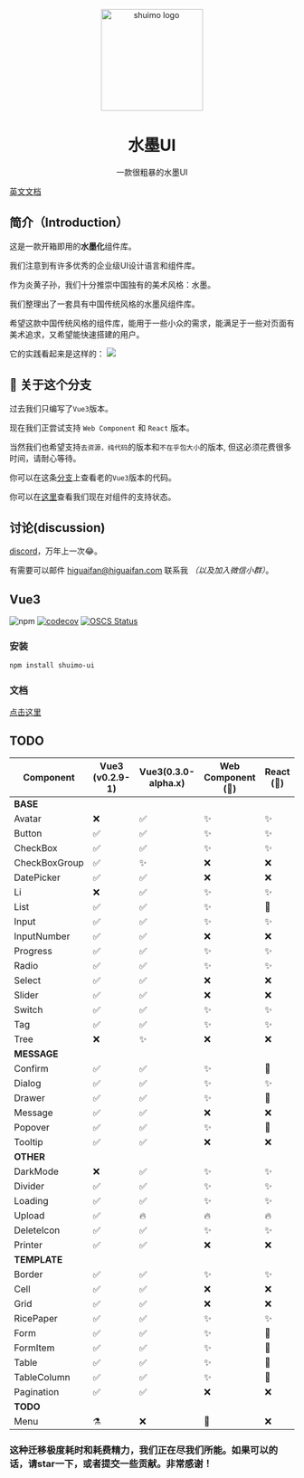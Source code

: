 <p align="center">
  <a href="https://shuimo.janghood.com" target="_blank" rel="noopener noreferrer">
    <img width="180" src="https://raw.githubusercontent.com/janghood/shuimo-ui/main/assets/icons/logo.svg" 
        alt="shuimo logo">
  </a>
</p>
<h1 align="center">水墨UI</h1>
<p align="center">一款很粗暴的水墨UI</p>

[英文文档](https://github.com/janghood/shuimo-ui)

## 简介（Introduction）

这是一款开箱即用的**水墨化**组件库。

我们注意到有许多优秀的企业级UI设计语言和组件库。

作为炎黄子孙，我们十分推崇中国独有的美术风格：水墨。

我们整理出了一套具有中国传统风格的水墨风组件库。

希望这款中国传统风格的组件库，能用于一些小众的需求，能满足于一些对页面有美术追求，又希望能快速搭建的用户。

它的实践看起来是这样的：
<img src="https://github.com/janghood/shuimo-ui/blob/main/assets/img/example.png?raw=true">

## 🚧 关于这个分支

过去我们只编写了`Vue3`版本。

现在我们正尝试支持 `Web Component` 和 `React` 版本。

当然我们也希望支持`去资源，纯代码`的版本和`不在乎包大小`的版本,
但这必须花费很多时间，请耐心等待。

你可以在这条[分支](https://github.com/janghood/shuimo-ui/tree/vue)上查看老的`Vue3`版本的代码。

你可以在[这里](https://github.com/janghood/shuimo-ui/blob/main/assets/README/README.zh.md#TODO)查看我们现在对组件的支持状态。

## 讨论(discussion)

[discord](https://discord.gg/xy3BenWvYj)，万年上一次😂。

有需要可以邮件 <a href="mailto:higuaifan@higuaifan.com">higuaifan@higuaifan.com</a> 联系我 _（以及加入微信小群）_。


## Vue3

![npm](https://img.shields.io/npm/v/shuimo-ui?color=%23c50315&style=flat-square)
[![codecov](https://codecov.io/gh/janghood/shuimo-ui/branch/master/graph/badge.svg?token=JYTSFCTMZD)](https://codecov.io/gh/janghood/shuimo-ui)
[![OSCS Status](https://www.oscs1024.com/platform/badge/janghood/shuimo-ui.svg?size=small)](https://www.oscs1024.com/project/janghood/shuimo-ui?ref=badge_small)

### 安装

```bash
npm install shuimo-ui
```

### 文档

[点击这里](https://shuimo.janghood.com)

## TODO


| Component     | Vue3 (v0.2.9-1) | Vue3(0.3.0-alpha.x) | Web Component (🚧) | React (🚧) |
|---------------|-----------------|---------------------|--------------------|------------|
| **BASE**      |                 |                     |                    |            |
| Avatar        | ❌               | ✅                   | ✨                  | ✨          |
| Button        | ✅               | ✅                   | ✨                  | ✨          |
| CheckBox      | ✅               | ✅                   | ✨                  | ✨          |
| CheckBoxGroup | ✅               | ✨                   | ❌                  | ❌          |
| DatePicker    | ✅               | ✅                   | ❌                  | ❌          |
| Li            | ❌               | ✅                   | ✨                  | ✨          |
| List          | ✅               | ✅                   | ✨                  | 🚧         |
| Input         | ✅               | ✅                   | ✨                  | ✨          |
| InputNumber   | ✅               | ✅                   | ❌                  | ❌          |
| Progress      | ✅               | ✅                   | ✨                  | ✨          |
| Radio         | ✅               | ✅                   | ✨                  | ✨          |
| Select        | ✅               | ✅                   | ❌                  | ❌          |
| Slider        | ✅               | ✅                   | ❌                  | ❌          |
| Switch        | ✅               | ✅                   | ✨                  | ✨          |
| Tag           | ✅               | ✅                   | ✨                  | ✨          |
| Tree          | ❌               | ✨                   | ❌                  | ❌          |
| **MESSAGE**   |                 |                     |                    |            |
| Confirm       | ✅               | ✅                   | ✨                  | 🚧         |
| Dialog        | ✅               | ✅                   | ✨                  | ✨          |
| Drawer        | ✅               | ✅                   | ✨                  | 🚧         |
| Message       | ✅               | ✅                   | ❌                  | ❌          |
| Popover       | ✅               | ✅                   | ✨                  | 🚧         |
| Tooltip       | ✅               | ✅                   | ❌                  | ❌          |
| **OTHER**     |                 |                     |                    |            |
| DarkMode      | ❌               | ✅                   | ✨                  | ✨          |
| Divider       | ✅               | ✅                   | ✨                  | ✨          |
| Loading       | ✅               | ✅                   | ✨                  | ✨          |
| Upload        | ✅               | 🔥                  | 🔥                 | 🔥         |
| DeleteIcon    | ✅               | ✅                   | ✨                  | ✨          |
| Printer       | ✅               | ✅                   | ❌                  | ❌          |
| **TEMPLATE**  |                 |                     |                    |            |
| Border        | ✅               | ✅                   | ✨                  | ✨          |
| Cell          | ✅               | ✅                   | ❌                  | ❌          |
| Grid          | ✅               | ✅                   | ❌                  | ❌          |
| RicePaper     | ✅               | ✅                   | ✨                  | ✨          |
| Form          | ✅               | ✅                   | ✨                  | 🚧         |
| FormItem      | ✅               | ✅                   | ✨                  | 🚧         |
| Table         | ✅               | ✅                   | ✨                  | 🚧         |
| TableColumn   | ✅               | ✅                   | ✨                  | 🚧         |
| Pagination    | ✅               | ✅                   | ❌                  | ❌          |
| **TODO**      |                 |                     |                    |            |
| Menu          | ⚗️              | ❌                   | 🚧️                | ❌          |

### 这种迁移极度耗时和耗费精力，我们正在尽我们所能。如果可以的话，请star一下，或者提交一些贡献。非常感谢！

